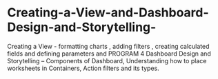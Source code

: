 # Creating-a-View-and-Dashboard-Design-and-Storytelling-
Creating a View - formatting charts , adding filters , creating calculated fields and defining parameters and PROGRAM 4  Dashboard Design and Storytelling – Components of Dashboard, Understanding how to place worksheets in Containers, Action filters and its types.
